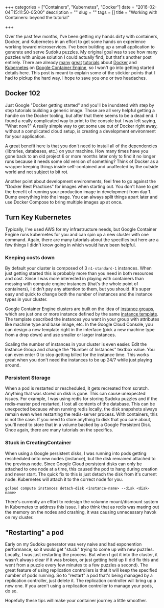 +++
categories = ["Containers", "Kubernetes", "Docker"]
date = "2016-02-04T15:11:50-05:00"
description = ""
slug = ""
tags = []
title = "Working with Containers: beyond the tutorial"

+++

Over the past few months, I've been getting my hands dirty with containers,
Docker, and Kubernetes in an effort to get some hands on experience working
toward microservices. I've been building up a small application to generate and
serve Sudoku puzzles. My original goal was to see how many puzzles with unique 
solution I could actually find, but that's another post entirely. There are
already
[many](https://docs.docker.com/engine/userguide/basics/)
[great](http://kubernetes.io/v1.1/examples/guestbook-go/README.html)
[tutorials](https://cloud.google.com/container-engine/docs/tutorials/guestbook)
about
[Docker](https://docs.docker.com/)
and
[Kubernetes](http://kubernetes.io/v1.1/docs/whatisk8s.html)
on [Google Container Engine](https://cloud.google.com/container-engine/docs/),
so I won't go into getting started details here. This post is meant to explain
some of the stickier points that I had to pickup the hard way. I hope to save
you one or two headaches.

<!-- more -->

## Docker 102

Just Google "Docker getting started" and you'll be inundated with step by step
tutorials building a generic image. Those are all very helpful getting a handle
on the Docker tooling, but after that there seems to be a dead end.  I found a
really complicated way to print to the console but I was left saying, "What
now?" A really simple way to get some use out of Docker right away, without a
complicated cloud setup, is creating a development environment for your
application.

A great benefit here is that you don't need to install all of the dependencies
(libraries, databases, etc.) on your machine. How many times have you gone back
to an old project 6 or more months later only to find it no longer runs because
it needs some old version of something? Think of Docker as a wrapper keeping
things inside self-contained and unaffected by the outside world and not
subject to bit rot.

Another point about development environments, feel free to go against the
"Docker Best Practices" for images when starting out. You don't have to get the
benefit of running your production image in development from day 1. Dump
everything into the image. You can always split things apart later and use
Docker Compose to bring multiple images up at once.

## Turn Key Kubernetes

Typically, I've used AWS for my infrastructure needs, but Google Container
Engine runs kubernetes for you and can spin up a new cluster with one command.
Again, there are many tutorials about the specifics but here are a few things I
didn't know going in which would have been helpful.

### Keeping costs down

By default your cluster is composed of 3 `n1-standard-1` instances. When just
getting started this is probably more than you need in both resources and cost.
Since I was more interested in playing with containers than messing with
compute engine instances (that's the whole point of containers), I didn't pay
any attention to them, but you should. It's super easy and quick to change both
the number of instances and the instance types in your cluster.

Google Container Engine clusters are built on the idea of [instance
groups](https://cloud.google.com/compute/docs/instance-groups/), which
are just one or more instance defined by the same [instance
template](https://cloud.google.com/compute/docs/instance-templates). The
template described the instances you want in your group with attributes like 
machine type and base image, etc.  In the Google Cloud Console, you can design
a new template right in the interface (pick a new machine type from a drop down)
and use smaller or larger instances. 

Scaling the number of instances in your cluster is even easier. Edit the
Instance Group and change the "Number of Instances" textbox value. You can even
enter 0 to stop getting billed for the instance time. This works great when you
don't need the instances to be up 24/7 while just playing around.

### Persistent Storage

When a pod is restarted or rescheduled, it gets recreated from scratch. Anything
that was stored on disk is gone. This can cause unexpected issues. For example,
I was using redis for storing Sudoku puzzles and if the redis-master pod
restarted, I lost all contents of the database. This can be unexpected because
when running redis locally, the disk snapshots always remain even when
restarting the redis-server process. With containers, this is not the case. If
you need to store anything to disk that you care about, you'll need to store
that in a volume backed by a Google Persistent Disk. Once again, there are many
tutorials on the specifics.

### Stuck in CreatingContainer

When using a Google persistent disks, I was running into pods getting
rescheduled onto new nodes (instance), but the disk remained attached to the
previous node. Since Google Cloud persistent disks can only be attached to one
node at a time, this caused the pod to hang during creation and never start.
The quick fix to this is just detach the disk from it's current node.
Kubernetes will attach it to the correct node for you.

```
gcloud compute instances detach-disk <instance-name> --disk <disk-name>
```

There's currently an effort to redesign the volumne mount/dismount system in
Kubernetes to address this issue. I also think that as redis was maxing out the
memory on the nodes and crashing, it was causing unnecessary havok on my 
cluster.

## "Restarting" a pod

Early on my Sudoku generator was very naive and had exponention performance, so
it would get "stuck" trying to come up with new puzzles. Locally, I was just
restarting the process. But when I got it into the cluster, it wasn't always
clear if it was broken, or just getting held up (I did fix this and went from
a puzzle every few minutes to a few puzzles a second). The great feature of
using replication controllers is that it will keep the specified number of pods
running. So to "restart" a pod that's being managed by a replication controller,
just delete it. The replication controller will bring up a new one. If you
aren't using a replication controller to manage your pods, do so.

Hopefully these tips will make your container journey a little smoother.
